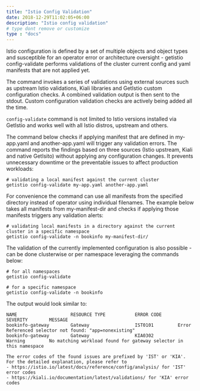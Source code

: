 ```yaml
---
title: "Istio Config Validation"
date: 2018-12-29T11:02:05+06:00
description: "Istio config validation"
# type dont remove or customize
type : "docs"
---
```


Istio configuration is defined by a set of multiple objects and object types and susceptible for an operator error or architecture oversight - getistio config-validate performs validations of the cluster current config and yaml manifests that are not applied yet. 

The command invokes a series of validations using external sources such as upstream Istio validations, Kiali libraries and GetIstio custom configuration checks. A combined validation output is then sent to the stdout. Custom configuration validation checks are actively being added all the time.

`config-validate` command is not limited to Istio versions installed via GetIstio and  works well with all Istio distros, upstream and others.

The command below checks if applying manifest that are defined in my-app.yaml and another-app.yaml will trigger any validation errors. The command reports the findings based on three sources (Istio upstream, Kiali and native GetIsito) without applying any configuration changes. It prevents unnecessary downtime or the preventable issues to affect production workloads:

```
# validating a local manifest against the current cluster
getistio config-validate my-app.yaml another-app.yaml
```

For convenience the command can use all manifests from the specified directory instead of operator using individual filenames. The example below takes all manifests from my-manifest-dir and checks if applying those manifests triggers any validation alerts:

```
# validating local manifests in a directory against the current cluster in a specific namespace
getistio config-validate -n bookinfo my-manifest-dir/
```

The validation of the currently implemented configuration is also possible - can be done clusterwise or per namespace leveraging the commands below:

```
# for all namespaces
getistio config-validate

# for a specific namespace
getistio config-validate -n bookinfo
```

The output would look similar to:

```
NAME                    RESOURCE TYPE           ERROR CODE      SEVERITY        MESSAGE
bookinfo-gateway        Gateway                 IST0101         Error           Referenced selector not found: "app=nonexisting"
bookinfo-gateway        Gateway                 KIA0302         Warning         No matching workload found for gateway selector in this namespace

The error codes of the found issues are prefixed by 'IST' or 'KIA'. For the detailed explanation, please refer to
- https://istio.io/latest/docs/reference/config/analysis/ for 'IST' error codes
- https://kiali.io/documentation/latest/validations/ for 'KIA' error codes
```